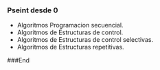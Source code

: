 ###  Pseint desde 0

- Algoritmos Programacion secuencial.
- Algoritmos de Estructuras de control.
- Algoritmos de Estructuras de control selectivas.
- Algoritmos de Estructuras repetitivas.


###End
